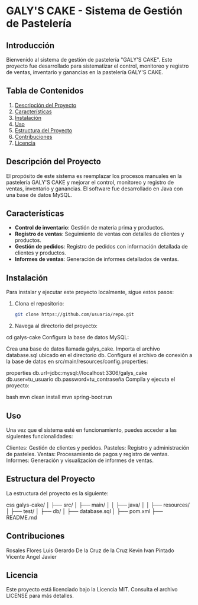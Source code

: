 # GALY'S CAKE - Sistema de Gestión de Pastelería

## Introducción
Bienvenido al sistema de gestión de pastelería "GALY'S CAKE". Este proyecto fue desarrollado para sistematizar el control, monitoreo y registro de ventas, inventario y ganancias en la pastelería GALY'S CAKE.

## Tabla de Contenidos
1. [Descripción del Proyecto](#descripción-del-proyecto)
2. [Características](#características)
3. [Instalación](#instalación)
4. [Uso](#uso)
5. [Estructura del Proyecto](#estructura-del-proyecto)
6. [Contribuciones](#contribuciones)
7. [Licencia](#licencia)

## Descripción del Proyecto
El propósito de este sistema es reemplazar los procesos manuales en la pastelería GALY'S CAKE y mejorar el control, monitoreo y registro de ventas, inventario y ganancias. El software fue desarrollado en Java con una base de datos MySQL.

## Características
- **Control de inventario**: Gestión de materia prima y productos.
- **Registro de ventas**: Seguimiento de ventas con detalles de clientes y productos.
- **Gestión de pedidos**: Registro de pedidos con información detallada de clientes y productos.
- **Informes de ventas**: Generación de informes detallados de ventas.

## Instalación
Para instalar y ejecutar este proyecto localmente, sigue estos pasos:

1. Clona el repositorio:
   ```bash
   git clone https://github.com/usuario/repo.git
2. Navega al directorio del proyecto:

  cd galys-cake
Configura la base de datos MySQL:

Crea una base de datos llamada galys_cake.
Importa el archivo database.sql ubicado en el directorio db.
Configura el archivo de conexión a la base de datos en src/main/resources/config.properties:

properties
db.url=jdbc:mysql://localhost:3306/galys_cake
db.user=tu_usuario
db.password=tu_contraseña
Compila y ejecuta el proyecto:

bash
mvn clean install
mvn spring-boot:run
## Uso
Una vez que el sistema esté en funcionamiento, puedes acceder a las siguientes funcionalidades:

Clientes: Gestión de clientes y pedidos.
Pasteles: Registro y administración de pasteles.
Ventas: Procesamiento de pagos y registro de ventas.
Informes: Generación y visualización de informes de ventas.
## Estructura del Proyecto
La estructura del proyecto es la siguiente:

css
galys-cake/
│
├── src/
│   ├── main/
│   │   ├── java/
│   │   ├── resources/
│   ├── test/
│
├── db/
│   ├── database.sql
│
├── pom.xml
├── README.md
## Contribuciones
Rosales Flores Luis Gerardo
De la Cruz de la Cruz Kevin Ivan
Pintado Vicente Angel Javier
## Licencia
Este proyecto está licenciado bajo la Licencia MIT. Consulta el archivo LICENSE para más detalles.
